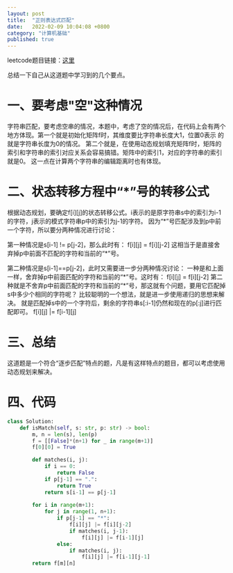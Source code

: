 ```yaml
---
layout: post
title:  "正则表达式匹配"
date:   2022-02-09 10:04:08 +0800
category: "计算机基础"
published: true
---
```



leetcode题目链接：[这里](https://leetcode-cn.com/problems/regular-expression-matching/)

总结一下自己从这道题中学习到的几个要点。

# 一、要考虑"空"这种情况
字符串匹配，要考虑空串的情况，本题中，考虑了空的情况后，在代码上会有两个地方体现。第一个就是初始化矩阵f时，其维度要比字符串长度大1，位置0表示
的就是字符串长度为0的情况。
第二个就是，在使用动态规划填充矩阵f时，矩阵的索引和字符串的索引对应关系会容易搞错。矩阵中的索引1，对应的字符串的索引就是0。
这一点在计算两个字符串的编辑距离时也有体现。

# 二、状态转移方程中“*”号的转移公式
根据动态规划，要确定f[i][j]的状态转移公式。i表示的是原字符串s中的索引为i-1的字符，j表示的模式字符串p中的索引为j-1的字符。
因为“\*”号匹配涉及到p中前一个字符，所以要分两种情况进行讨论：

第一种情况是s[i-1] != p[j-2]，那么此时有：
f[i][j] = f[i][j-2]
这相当于是直接舍弃掉p中前面不匹配的字符和当前的“\*”号。

第二种情况是s[i-1]==p[j-2]，此时又需要进一步分两种情况讨论：
一种是和上面一样，舍弃掉p中前面匹配的字符和当前的“\*”号。这时有：
f[i][j] = f[i][j-2]
第二种就是不舍弃p中前面匹配的字符和当前的“\*”号，那这就有个问题，要用它匹配掉s中多少个相同的字符呢？
比较聪明的一个想法，就是进一步使用递归的思想来解决。
就是匹配掉s中的一个字符后，剩余的字符串s[:i-1]仍然和现在的p[:j]进行匹配即可。
f[i][j] |= f[i-1][j]

# 三、总结
这道题是一个符合“逐步匹配”特点的题，凡是有这样特点的题目，都可以考虑使用动态规划来解决。



# 四、代码
```python
class Solution:
    def isMatch(self, s: str, p: str) -> bool:
        m, n = len(s), len(p)
        f = [[False]*(n+1) for _ in range(m+1)]
        f[0][0] = True

        def matches(i, j):
            if i == 0:
                return False
            if p[j-1] == ".":
                return True
            return s[i-1] == p[j-1]
        
        for i in range(m+1):
            for j in range(1, n+1):
                if p[j-1] == "*":
                    f[i][j] |= f[i][j-2]
                    if matches(i, j-1):
                        f[i][j] |= f[i-1][j]
                else:
                    if matches(i, j):
                        f[i][j] |= f[i-1][j-1]
        return f[m][n]
```

